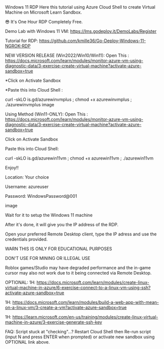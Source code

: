 Windows 11 RDP
Here this tutorial using Azure Cloud Shell to create Virtual Machine on Microsoft Learn Sandbox.

😎 It's One Hour RDP Completely Free.

Demo Lab with Windows 11 VM: https://lms.godeploy.it/DemoLabs/Register

Tutorial for RDP: https://github.com/kmille36/Go-Deploy-Windows-11-NGROK-RDP

NEW VERSION RELEASE (Win2022/Win10/Win11):
Open This : https://docs.microsoft.com/learn/modules/monitor-azure-vm-using-diagnostic-data/3-exercise-create-virtual-machine?activate-azure-sandbox=true

*Click on Activate Sandbox

*Paste this into Cloud Shell :

curl -skLO is.gd/azurewinvmplus ; chmod +x azurewinvmplus ; ./azurewinvmplus
image

Using Method (Win11-ONLY):
Open This : https://docs.microsoft.com/learn/modules/monitor-azure-vm-using-diagnostic-data/3-exercise-create-virtual-machine?activate-azure-sandbox=true

Click on Activate Sandbox

Paste this into Cloud Shell:

 curl -skLO is.gd/azurewin11vm ; chmod +x azurewin11vm ; ./azurewin11vm
 
Enjoy!!

Location: Your choice

Username: azureuser

Password: WindowsPassword@001

image

Wait for it to setup the Windows 11 machine

After it's done, it will give you the IP address of the RDP.

Open your preferred Remote Desktop client, type the IP adress and use the credentials provided.

WARN
THIS IS ONLY FOR EDUCATIONAL PURPOSES

DON'T USE FOR MINING OR ILLEGAL USE

Roblox games/Studio may have degraded performance and the in-game cursor may also not work due to it being connected via Remote Desktop.

OPTIONAL:
1H: https://docs.microsoft.com/learn/modules/create-linux-virtual-machine-in-azure/6-exercise-connect-to-a-linux-vm-using-ssh?activate-azure-sandbox=true

1H: https://docs.microsoft.com/learn/modules/build-a-web-app-with-mean-on-a-linux-vm/3-create-a-vm?activate-azure-sandbox=true

1H: https://learn.microsoft.com/en-us/training/modules/create-linux-virtual-machine-in-azure/3-exercise-generate-ssh-key

FAQ: Script stuck at "checking"...? Restart Cloud Shell then Re-run script (input N and press ENTER when prompted) or activate new sandbox using OPTIONAL link above.

